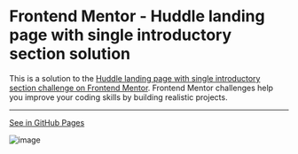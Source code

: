 # Frontend Mentor - Huddle landing page with single introductory section solution

This is a solution to the [Huddle landing page with single introductory section challenge on Frontend Mentor](https://www.frontendmentor.io/challenges/huddle-landing-page-with-a-single-introductory-section-B_2Wvxgi0). Frontend Mentor challenges help you improve your coding skills by building realistic projects.

---

[See in GitHub Pages](https://otf31.github.io/huddle-landing-page-with-single-introductory-section/)

![image](https://user-images.githubusercontent.com/75378049/221384734-a1756f08-3fe5-4177-b3c3-3c7d225c4969.png)
